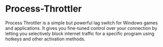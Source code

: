 # Process-Throttler
Process Throttler is a simple but powerful lag switch for Windows games and applications. It gives you fine-tuned control over your connection by letting you selectively block internet traffic for a specific program using hotkeys and other activation methods.
